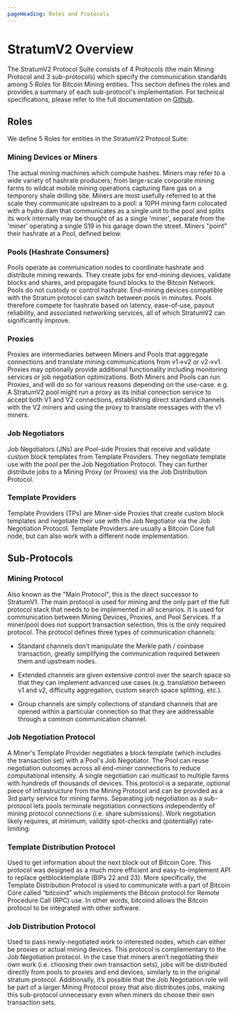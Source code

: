 ```yaml
---
pageHeading: Roles and Protocols
---
```


# StratumV2 Overview

The StratumV2 Protocol Suite consists of 4 Protocols (the main Mining Protocol and 3 sub-protocols) which specify the communication standards among 5 Roles for Bitcoin Mining entities. This section defines the roles and provides a summary of each sub-protocol's implementation. For technical specifications, please refer to the full documentation on [Github](https://www.github.com/stratum-mining/sv2-spec).

## Roles

We define 5 Roles for entities in the StratumV2 Protocol Suite:

### Mining Devices or Miners

The actual mining machines which compute hashes. Miners may refer to a wide variety of hashrate producers; from large-scale corporate mining farms to wildcat mobile mining operations capturing flare gas on a temporory shale drilling site. Miners are most usefully referred to at the scale they communicate upstream to a pool: a 10PH mining farm colocated with a hydro dam that communicates as a single unit to the pool and splits its work internally may be thought of as a single 'miner', separate from the 'miner' operating a single S19 in his garage down the street. Miners "point" their hashrate at a Pool, defined below.

### Pools (Hashrate Consumers)

Pools operate as communication nodes to coordinate hashrate and distribute mining rewards. They create jobs for end-mining devices, validate blocks and shares, and propagate found blocks to the Bitcoin Network. Pools do not custody or control hashrate. End-mining devices compatible with the Stratum protocol can switch between pools in minutes. Pools therefore compete for hashrate based on latency, ease-of-use, payout reliability, and associated networking services, all of which StratumV2 can significantly improve.

### Proxies

Proxies are intermediaries between Miners and Pools that aggregate connections and translate mining communications from v1->v2 or v2->v1. Proxies may optionally provide additional functionality including monitoring services or job negotiation optimizations. Both Miners and Pools can run Proxies, and will do so for various reasons depending on the use-case. e.g. A StratumV2 pool might run a proxy as its initial connection service to accept both V1 and V2 connections, establishing direct standard channels with the V2 miners and using the proxy to translate messages with the v1 miners.

### Job Negotiators

Job Negotiators (JNs) are Pool-side Proxies that receive and validate custom block templates from Template Providers. They negotiate template use with the pool per the Job Negotiation Protocol.
They can further distribute jobs to a Mining Proxy (or Proxies) via the Job Distribution Protocol.

### Template Providers

Template Providers (TPs) are Miner-side Proxies that create custom block templates and negotiate their use with the Job Negotiator via the Job Negotiation Protocol. Template Providers are usually a Bitcoin Core full node, but can also work with a different node implementation.

## Sub-Protocols

### Mining Protocol

Also known as the "Main Protocol", this is the direct successor to StratumV1. The main protocol is used for mining and the only part of the full protocol stack that needs to be implemented in all scenarios. It is used for communication between Mining Devices, Proxies, and Pool Services. If a miner/pool does not support transaction selection, this is the only required protocol.
The protocol defines three types of communication channels:

- Standard channels don’t manipulate the Merkle path / coinbase transaction, greatly simplifying the communication required between them and upstream nodes.

- Extended channels are given extensive control over the search space so that they can implement advanced use cases (e.g. translation between v1 and v2, difficulty aggregation, custom search space splitting, etc.).

- Group channels are simply collections of standard channels that are opened within a particular connection so that they are addressable through a common communication channel.

### Job Negotiation Protocol

A Miner's Template Provider negotiates a block template (which includes the transaction set) with a Pool's Job Negotiator. The Pool can reuse negotiation outcomes across all end-miner connections to reduce computational intensity. A single negotiation can multicast to multiple farms with hundreds of thousands of devices. This protocol is a separate, optional piece of infrastructure from the Mining Protocol and can be provided as a 3rd party service for mining farms.
Separating job negotiation as a sub-protocol lets pools terminate negotiation connections independently of mining protocol connections (i.e. share submissions).
Work negotiation likely requires, at minimum, validity spot-checks and (potentially) rate-limiting.

### Template Distribution Protocol

Used to get information about the next block out of Bitcoin Core. This protocol was designed as a much more efficient and easy-to-implement API to replace getblocktemplate (BIPs 22 and 23). More specifically, the Template Distribution Protocol is used to communicate with a part of Bitcoin Core called “bitcoind” which implements the Bitcoin protocol for Remote Procedure Call (RPC) use. In other words, bitcoind allows the Bitcoin protocol to be integrated with other software.

### Job Distribution Protocol

Used to pass newly-negotiated work to interested nodes, which can either be proxies or actual mining devices. This protocol is complementary to the Job Negotiation protocol. In the case that miners aren’t negotiating their own work (i.e. choosing their own transaction sets), jobs will be distributed directly from pools to proxies and end devices, similarly to in the original stratum protocol. Additionally, it’s possible that the Job Negotiation role will be part of a larger Mining Protocol proxy that also distributes jobs, making this sub-protocol unnecessary even when miners do choose their own transaction sets.
